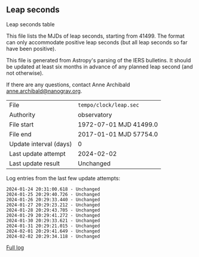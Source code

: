 
## Leap seconds

Leap seconds table

This file lists the MJDs of leap seconds, starting from 41499.
The format can only accommodate positive leap seconds (but all
leap seconds so far have been positive).

This file is generated from Astropy's parsing of the IERS
bulletins. It should be updated at least six months in advance
of any planned leap second (and not otherwise).

If there are any questions, contact Anne Archibald
<anne.archibald@nanograv.org>.

|     |     |
|:--- |:--- |
| File | `tempo/clock/leap.sec` |
| Authority | observatory |
| File start | 1972-07-01 MJD 41499.0 |
| File end | 2017-01-01 MJD 57754.0 |
| Update interval (days) | 0 |
| Last update attempt | 2024-02-02 |
| Last update result | Unchanged |

Log entries from the last few update attempts:
```
2024-01-24 20:31:00.618 - Unchanged
2024-01-25 20:29:40.726 - Unchanged
2024-01-26 20:29:33.440 - Unchanged
2024-01-27 20:29:23.212 - Unchanged
2024-01-28 20:29:43.705 - Unchanged
2024-01-29 20:29:41.272 - Unchanged
2024-01-30 20:29:33.621 - Unchanged
2024-01-31 20:29:21.015 - Unchanged
2024-02-01 20:29:41.649 - Unchanged
2024-02-02 20:29:34.118 - Unchanged
```
[Full log](https://raw.githubusercontent.com/ipta/pulsar-clock-corrections/main/log/tempo/clock/leap.sec.log)
